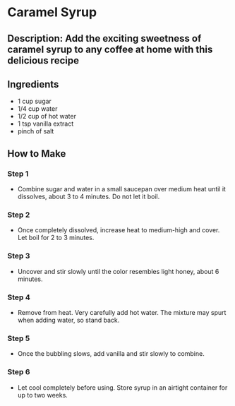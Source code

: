 # Caramel Syrup

## Description: Add the exciting sweetness of caramel syrup to any coffee at home with this delicious recipe

## Ingredients

- 1 cup sugar
- 1/4 cup water
- 1/2 cup of hot water
- 1 tsp vanilla extract
- pinch of salt

## How to Make

### Step 1

- Combine sugar and water in a small saucepan over medium heat until it dissolves, about 3 to 4 minutes. Do not let it boil.

### Step 2

- Once completely dissolved, increase heat to medium-high and cover. Let boil for 2 to 3 minutes.

### Step 3

- Uncover and stir slowly until the color resembles light honey, about 6 minutes.

### Step 4

- Remove from heat. Very carefully add hot water. The mixture may spurt when adding water, so stand back.

### Step 5

- Once the bubbling slows, add vanilla and stir slowly to combine.

### Step 6

- Let cool completely before using. Store syrup in an airtight container for up to two weeks.
